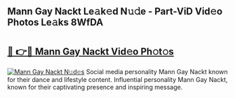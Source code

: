 ## Mann Gay Nackt Le𝚊k𝚎d N𝚞𝚍e - Part-ViD Vid𝚎o Photos Le𝚊ks 8WfDA

# <h2><a href="http://fb9ob2.evod.top/?m=Mann+Gay+Nackt">🔗 👉🔴 Mann Gay Nackt Vid𝚎o Ph𝚘t𝚘s</a></h2>

[![Mann Gay Nackt N𝚞d𝚎s](https://i.imgur.com/8V9OHl7.gif)](http://fb9ob2.evod.top/?m=Mann+Gay+Nackt)
Social media personality Mann Gay Nackt known for their dance and lifestyle content. Influential personality Mann Gay Nackt, known for their captivating presence and inspiring message. 
